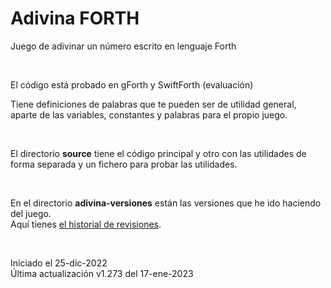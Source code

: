 # Adivina FORTH
Juego de adivinar un número escrito en lenguaje Forth

<br>

El código está probado en gForth y SwiftForth (evaluación)

Tiene definiciones de palabras que te pueden ser de utilidad general, aparte de las variables, constantes y palabras para el propio juego.

<br>

El directorio **source** tiene el código principal y otro con las utilidades de forma separada y un fichero para probar las utilidades.

<br>

En el directorio **adivina-versiones** están las versiones que he ido haciendo del juego. 
<br>
Aquí tienes [el historial de revisiones](adivina-versiones/adivina-versiones.txt).

<br>

Iniciado el 25-dic-2022<br>
Última actualización v1.273 del 17-ene-2023
